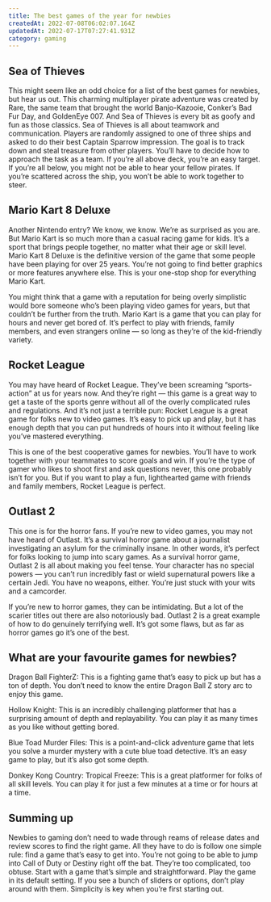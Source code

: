 ```yaml
---
title: The best games of the year for newbies
createdAt: 2022-07-08T06:02:07.164Z
updatedAt: 2022-07-17T07:27:41.931Z
category: gaming
---
```


## Sea of Thieves

This might seem like an odd choice for a list of the best games for newbies, but hear us out.
This charming multiplayer pirate adventure was created by Rare, the same team that brought the world Banjo-Kazooie, Conker’s Bad Fur Day, and GoldenEye 007. And Sea of Thieves is every bit as goofy and fun as those classics.
Sea of Thieves is all about teamwork and communication. Players are randomly assigned to one of three ships and asked to do their best Captain Sparrow impression. The goal is to track down and steal treasure from other players.
You’ll have to decide how to approach the task as a team. If you’re all above deck, you’re an easy target. If you’re all below, you might not be able to hear your fellow pirates. If you’re scattered across the ship, you won’t be able to work together to steer.

## Mario Kart 8 Deluxe

Another Nintendo entry? We know, we know. We’re as surprised as you are.
But Mario Kart is so much more than a casual racing game for kids. It’s a sport that brings people together, no matter what their age or skill level.
Mario Kart 8 Deluxe is the definitive version of the game that some people have been playing for over 25 years. You’re not going to find better graphics or more features anywhere else. This is your one-stop shop for everything Mario Kart.

You might think that a game with a reputation for being overly simplistic would bore someone who’s been playing video games for years, but that couldn’t be further from the truth.
Mario Kart is a game that you can play for hours and never get bored of. It’s perfect to play with friends, family members, and even strangers online — so long as they’re of the kid-friendly variety.

## Rocket League

You may have heard of Rocket League. They’ve been screaming “sports-action” at us for years now.
And they’re right — this game is a great way to get a taste of the sports genre without all of the overly complicated rules and regulations.
And it’s not just a terrible pun: Rocket League is a great game for folks new to video games. It’s easy to pick up and play, but it has enough depth that you can put hundreds of hours into it without feeling like you’ve mastered everything.

This is one of the best cooperative games for newbies. You’ll have to work together with your teammates to score goals and win. If you’re the type of gamer who likes to shoot first and ask questions never, this one probably isn’t for you. But if you want to play a fun, lighthearted game with friends and family members, Rocket League is perfect.

## Outlast 2

This one is for the horror fans. If you’re new to video games, you may not have heard of Outlast. It’s a survival horror game about a journalist investigating an asylum for the criminally insane.
In other words, it’s perfect for folks looking to jump into scary games.
As a survival horror game, Outlast 2 is all about making you feel tense. Your character has no special powers — you can’t run incredibly fast or wield supernatural powers like a certain Jedi. You have no weapons, either. You’re just stuck with your wits and a camcorder.

If you’re new to horror games, they can be intimidating. But a lot of the scarier titles out there are also notoriously bad. Outlast 2 is a great example of how to do genuinely terrifying well. It’s got some flaws, but as far as horror games go it’s one of the best.

## What are your favourite games for newbies?

Dragon Ball FighterZ: This is a fighting game that’s easy to pick up but has a ton of depth. You don’t need to know the entire Dragon Ball Z story arc to enjoy this game.

Hollow Knight: This is an incredibly challenging platformer that has a surprising amount of depth and replayability. You can play it as many times as you like without getting bored.

Blue Toad Murder Files: This is a point-and-click adventure game that lets you solve a murder mystery with a cute blue toad detective. It’s an easy game to play, but it’s also got some depth.

Donkey Kong Country: Tropical Freeze: This is a great platformer for folks of all skill levels. You can play it for just a few minutes at a time or for hours at a time.

## Summing up

Newbies to gaming don’t need to wade through reams of release dates and review scores to find the right game. All they have to do is follow one simple rule: find a game that’s easy to get into.
You’re not going to be able to jump into Call of Duty or Destiny right off the bat. They’re too complicated, too obtuse. Start with a game that’s simple and straightforward.
Play the game in its default setting. If you see a bunch of sliders or options, don’t play around with them. Simplicity is key when you’re first starting out.
